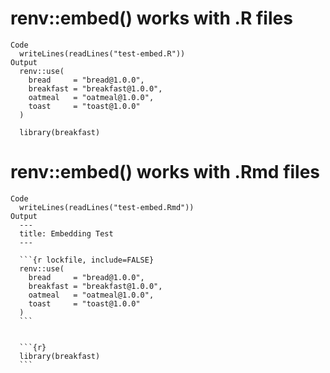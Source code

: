 # renv::embed() works with .R files

    Code
      writeLines(readLines("test-embed.R"))
    Output
      renv::use(
        bread     = "bread@1.0.0",
        breakfast = "breakfast@1.0.0",
        oatmeal   = "oatmeal@1.0.0",
        toast     = "toast@1.0.0"
      )
      
      library(breakfast)

# renv::embed() works with .Rmd files

    Code
      writeLines(readLines("test-embed.Rmd"))
    Output
      ---
      title: Embedding Test
      ---
      
      ```{r lockfile, include=FALSE}
      renv::use(
        bread     = "bread@1.0.0",
        breakfast = "breakfast@1.0.0",
        oatmeal   = "oatmeal@1.0.0",
        toast     = "toast@1.0.0"
      )
      ```
      
      
      ```{r}
      library(breakfast)
      ```

